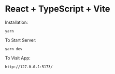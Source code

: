 # React + TypeScript + Vite

Installation:

`yarn`  

To Start Server:

`yarn dev`  

To Visit App:

`http://127.0.0.1:5173/` 
